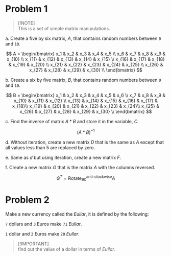 # Problem 1
>\[!NOTE]\
This is a set of simple matrix manipulations.

a. Create a five by six matrix, $A$, that contains random numbers between `0` and `10`.

$$ A = \begin{bmatrix}
x_1 & x_2 & x_3 & x_4 & x_5 \\
x_6 & x_7 & x_8 & x_9 & x_{10} \\
x_{11} & x_{12} & x_{13} & x_{14} & x_{15} \\
x_{16} & x_{17} & x_{18} & x_{19} & x_{20} \\
x_{21} & x_{22} & x_{23} & x_{24} & x_{25} \\
x_{26} & x_{27} & x_{28} & x_{29} & x_{30} \\
\end{bmatrix} $$

b. Create a six by five matrix, $B$, that contains random numbers between `0` and `10`.

$$ B = \begin{bmatrix}
x_1 & x_2 & x_3 & x_4 & x_5 & x_6 \\
x_7 & x_8 & x_9 & x_{10} & x_{11} & x_{12} \\
x_{13} & x_{14} & x_{15} & x_{16} & x_{17} & x_{18}\\
x_{19} & x_{20} & x_{21} & x_{22} & x_{23} & x_{24}\\
x_{25} & x_{26} & x_{27} & x_{28} & x_{29} & x_{30} \\
\end{bmatrix} $$

c. Find the inverse of matrix $A*B$ and store it in the variable, $C$.

$$
(A*B)^{-1}
$$

d. Without iteration, create a new matrix $D$ that is the same as $A$ except that all values less
than 5 are replaced by zero.

e. Same as $d$ but using iteration, create a new matrix $F$.

f. Create a new matrix $G$ that is the matrix $A$ with the columns reversed.

$$
G^{T} = \text{Rotate}_{90}^{\text{anti-clockwise}}A
$$


# Problem 2

Make a new currency called the $Eullar$, it is defined by the following:

`7` dollars and `3` Euros make `71` $Eullar$.
   
`1` dollar and `2` Euros make `20` $Eullar$.

>\[!IMPORTANT]\
> find out the value of a dollar in terms of $Eullar$.
